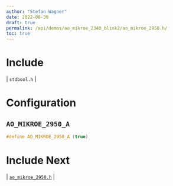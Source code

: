 ```yaml
---
author: "Stefan Wagner"
date: 2022-08-30
draft: true
permalink: /api/demos/ao_mikroe_2340_blink2/ao_mikroe_2950.h/
toc: true
---
```


# Include

| `stdbool.h` |

# Configuration

## `AO_MIKROE_2950_A`

```c
#define AO_MIKROE_2950_A (true)
```

# Include Next

| [`ao_mikroe_2950.h`](../ao_mikroe_2340/ao_mikroe_2950.h.md) |
